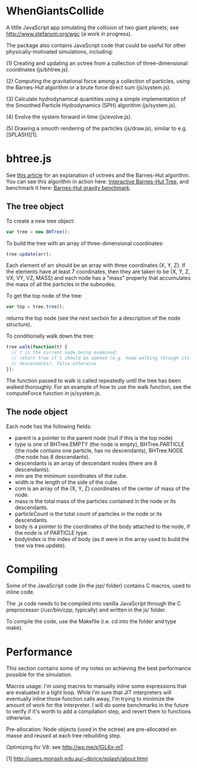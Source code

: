 # WhenGiantsCollide

A little JavaScript app simulating the collision of two giant
planets; see http://www.stefanom.org/wgc (a work in progress).

The package also contains JavaScript code that could be useful for
other physically-motivated simulations, including:

(1) Creating and updating an octree from a collection
of three-dimensional coordinates (js/bhtree.js).

(2) Computing the gravitational force among a collection of particles,
using the Barnes-Hut algorithm or a brute force direct sum (js/system.js).

(3) Calculate hydrodynamical quantities using a simple implementation
of the Smoothed Particle Hydrodynamics (SPH) algorithm (js/system.js).

(4) Evolve the system forward in time (js/evolve.js).

(5) Drawing a smooth rendering of the particles (js/draw.js), similar
to e.g. [SPLASH][1].

# bhtree.js
See [this article](http://arborjs.org/docs/barnes-hut) for an
explanation of octrees and the Barnes-Hut algorithm. You can see this
algorithm in action here:
[Interactive Barnes-Hut Tree](http://www.stefanom.org/wgc/test_tree.html),
and benchmark it here: [Barnes-Hut gravity benchmark](http://www.stefanom.org/wgc/test_gravity.html).

## The tree object
To create a new tree object:
```javascript
var tree = new BHTree();
```

To build the tree with an array of three-dimensional coordinates:
```javascript
tree.update(arr);
```
Each element of arr should be an array with three coordinates (X, Y,
Z). If the elements have at least 7 coordinates, then they are
taken to be (X, Y, Z, VX, VY, VZ, MASS) and each node has a
"mass" property that accumulates the mass of all the particles in the
subnodes.

To get the top node of the tree:
```javascript
var top = tree.tree();
```
returns the top node (see the next section for a description of the
node structure). 

To conditionally walk down the tree:
```javascript
tree.walk(function(t) {
  // t is the current node being examined;
  // return true if t should be opened (e.g. keep walking through its
  // descendants), false otherwise
});
```
The function passed to walk is called repeatedly until the tree has
been walked thoroughly. For an example of how to use the walk function, see the computeForce
function in js/system.js.

## The node object
Each node has the following fields:
* parent is a pointer to the parent node (null if this is the top node)
* type is one of BHTree.EMPTY (the node is empty), BHTree.PARTICLE
  (the node contains one particle, has no descendants), BHTree.NODE
  (the node has 8 descendants).
* descendants is an array of descendant nodes (there are 8 descendants).
* min are the minimum coordinates of the cube.
* width is the length of the side of the cube.
* com is an array of the (X, Y, Z) coordinates of the center of mass
  of the node.
* mass is the total mass of the particles contained in the node or its
  descendants.
* particleCount is the total count of particles in the node or its
  descendants.
* body is a pointer to the coordinates of the body attached to the
  node, if the node is of PARTICLE type.
* bodyIndex is the index of body (as it were in the array used to
  build the tree via tree.update).

# Compiling

Some of the JavaScript code (in the jsp/ folder) contains C macros,
used to inline code.

The .js code needs to be compiled into vanilla JavaScript through the
C preprocessor (/usr/bin/cpp, typically) and written in the js/ folder.

To compile the code, use the Makefile (i.e. cd into the folder and
type make).

# Performance

This section contains some of my notes on achieving the best
performance possible for the simulation.

Macros usage: I'm using macros to manually inline some expressions
that are evaluated in a tight loop. While I'm sure that JIT
interpreters will eventually inline those function calls away, I'm trying to
minimize the amount of work for the interpreter. I will do some
benchmarks in the future to verify if it's worth to add a compilation
step, and revert them to functions otherwise.

Pre-allocation: Node objects (used in the octree) are pre-allocated en
masse and reused at each tree rebuilding step.

Optimizing for V8: see http://wp.me/p1GL6x-mT


[1] http://users.monash.edu.au/~dprice/splash/about.html
